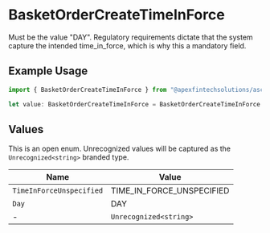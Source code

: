 # BasketOrderCreateTimeInForce

Must be the value "DAY". Regulatory requirements dictate that the system capture the intended time_in_force, which is why this a mandatory field.

## Example Usage

```typescript
import { BasketOrderCreateTimeInForce } from "@apexfintechsolutions/ascend-sdk/models/components";

let value: BasketOrderCreateTimeInForce = BasketOrderCreateTimeInForce.Day;
```

## Values

This is an open enum. Unrecognized values will be captured as the `Unrecognized<string>` branded type.

| Name                      | Value                     |
| ------------------------- | ------------------------- |
| `TimeInForceUnspecified`  | TIME_IN_FORCE_UNSPECIFIED |
| `Day`                     | DAY                       |
| -                         | `Unrecognized<string>`    |